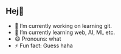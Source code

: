 ## Hej👋

- 🔭 I’m currently working on learning git.
- 🌱 I’m currently learning web, AI, ML etc.
- 😄 Pronouns: what
- ⚡ Fun fact: Guess haha

<!--
**gitnicke/gitnicke** is a ✨ _special_ ✨ repository because its `README.md` (this file) appears on your GitHub profile.

Here are some ideas to get you started:

- 🔭 I’m currently working on ...
- 🌱 I’m currently learning ...
- 👯 I’m looking to collaborate on ...
- 🤔 I’m looking for help with ...
- 💬 Ask me about ...
- 📫 How to reach me: ...
- 😄 Pronouns: ...
- ⚡ Fun fact: ...
-->
